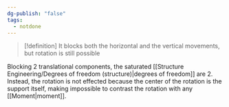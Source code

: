 ```yaml
---
dg-publish: "false"
tags:
  - notdone
---
```

>[!definition]
>It blocks both the horizontal and the vertical movements, but rotation is still possible

Blocking 2 translational components, the saturated [[Structure Engineering/Degrees of freedom (structure)|degrees of freedom]] are 2. Instead, the rotation is not effected because the center of the rotation is the support itself, making impossible to contrast the rotation with any [[Moment|moment]].